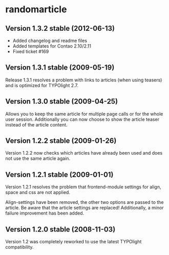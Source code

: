 
randomarticle
==============

Version 1.3.2 stable (2012-06-13)
---------------------------------
- Added changelog and readme files
- Added templates for Contao 2.10/2.11
- Fixed ticket #169


Version 1.3.1 stable (2009-05-19)
---------------------------------

Release 1.3.1 resolves a problem with links to articles (when using teasers) and is optimized for TYPOlight 2.7.


Version 1.3.0 stable (2009-04-25)
---------------------------------

Allows you to keep the same article for multiple page calls or for the whole user session. Additionally you can now choose to show the article teaser instead of the article content.


Version 1.2.2 stable (2009-01-26)
---------------------------------

Version 1.2.2 now checks which articles have already been used and does not use the same article again.	


Version 1.2.1 stable (2009-01-01)
---------------------------------

Version 1.2.1 resolves the problem that frontend-module settings for align, space and css are not applied. 

Align-settings have been removed, the other two options are passed to the article. Be aware that the article settings are replaced!
Additionally, a minor failure improvement has been added.	

Version 1.2.0 stable (2008-11-03)
---------------------------------

Version 1.2 was completely reworked to use the latest TYPOlight compatibility.	